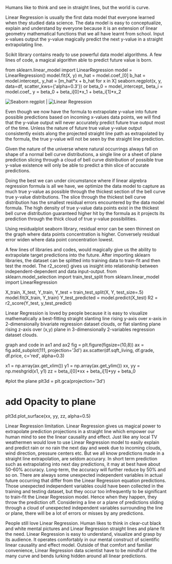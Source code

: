 Humans like to think and see in straight lines, but the world is curve.

Linear Regression is usually the first data model that everyone learned when they studied data science. The data model is easy to conceptualize, explain and understand by everyone because it is an extension of linear geometry mathematical functions that we all have learnt from school. Input x-values output the y-value magically predict the next y-value in a straight extrapolating line.

Scikit library contains ready to use powerful data model algorithms. A few lines of code, a magical algorithm able to predict future value is born.

from sklearn.linear_model import LinearRegression
model = LinearRegression()
model.fit(X, y)
m_hat = model.coef_[0]
b_hat = model.intercept_
y_hat = [m_hat*x + b_hat for x in X]
seaborn.regplot(x, y, data=df, scatter_kws={'alpha=0.3'})
or
beta_0 = model_intercept_
beta_i = model.coef_
y = beta_0 + beta_i[0]*x_1 + beta_i[1]*x_2


![Seaborn regplot](https://cocoisland.github.io/img/regplot.png) |
![Linear Regression](https://cocoisland.github.io/img/linearReg.png)



Even though we now have the formula to extrapolate y-value into future possible predictions based on incoming x-values data points, we will find that the y-value output will never accurately predict future true output most of the time. Unless the nature of future true value y-value output consistently exists along the projected straight line path as extrapolated by the formula, the true y-value will not be seen by the straight line prediction. 

Given the nature of the universe where natural occurrings always fall on shape of a normal bell curve distributions, a single line or a sheet of plane prediction slicing through a cloud of bell curve distribution of possible true y-value existence will only be able to predict a thin slice of accurate predictions.

Doing the best we can under circumstance where if linear algrebra regression formula is all we have, we optimize the data model to capture as much true y-value as possible through the thickest section of the bell curve true y-value distributions.
The slice through the thickest bell curve distribution has the smallest residual errors encountered by the data model formula. The high density of true y-value data points exist in the thickest bell curve distribution guaranteed higher hit by the formula as it projects its prediction through the thick cloud of true y-value possibilities.

Using residualplot seaborn library, residual error can be seen thinnest on the graph where data points concentration is higher. Conversely residual error widen where data point concentration lowest.




A few lines of libraries and codes, would magically give us the ability to extrapolate target predictions into the future. After importing sklearn libraries, the dataset can be splitted into training data to train-fit and then test the model. The r2_score() gives us insight into relationship between independent-dependent and data input-output.
from sklearn.model_selection import train_test_split
from sklearn.linear_model import LinearRegression

X_train, X_test, Y_train, Y_test = train_test_split(X, Y, test_size=.5)
model.fit(X_train, Y_train)
Y_test_predicted = model.predict(X_test)
R2 = r2_score(Y_test, y_test_predict)

Linear Regression is loved by people because it is easy to visualize mathematically a best-fitting straight slanting line rising y-axis over x-axis in 2-dimensionally bivariate regression dataset clouds, or flat slanting plane rising z-axis over (x,y) plane in 3-dimensionally 2-variables regression dataset clouds.

graph and code in ax1 and ax2
fig = plt.figure(figsize=(10,8))
ax = fig.add_subplot(111, projection='3d')
ax.scatter(df.sqft_living, df.grade, df.price, c='red', alpha=0.3)

x1 = np.array(ax.get_xlim())
y1 = np.array(ax.get_ylim())
xx, yy = np.meshgrid(x1, y1)
zz = beta_i[0]*xx + beta_i[1]*yy + beta_0

#plot the plane
plt3d = plt.gca(projection='3d')

# add Opacity to plane
plt3d.plot_surface(xx, yy, zz, alpha=0.5)

Linear Regression limitation.
Linear Regression gives us magical power to extrapolate prediction projections in a straight line which empower our human mind to see the linear causality and effect. Just like any local TV weathermen would love to use Linear Regression model to easily explain and predict rain or no rain the next day and week due to incoming clouds, wind direction, pressure centers etc. But we all know predictions made in a straight line extrapolation, are seldom accurary. In short term prediction such as extrapolating into next day predictions, it may at best have about 50-60% accuracy. Long-term, the accuracy will further reduce by 50% and so on. There are always some unexpected independent variables in actual future occurring that differ from the Linear Regression equation predictions. Those unexpected independent variables could have been collected in the training and testing dataset, but they occur too infrequently to be significant to train-fit the Linear Regression model. Hence when they happen, they throw the prediction off. Considering a line or a plane of predictions sliding through a cloud of unexpected independent variables surrounding the line or plane, there will be a lot of errors or misses by any predictions.

People still love Linear Regression.
Human likes to think in clear-cut black and white mental pictures and Linear Regression straight lines and plane fit the need. Linear Regression is easy to understand, visualize and grasp by its audience. It operates comfortably in our mental construct of scientific linear causality and effect model. Outside of that comfort and familiar convenience, Linear Regression data scientist have to be mindful of the many curve and bends lurking hidden around all linear predictions.


